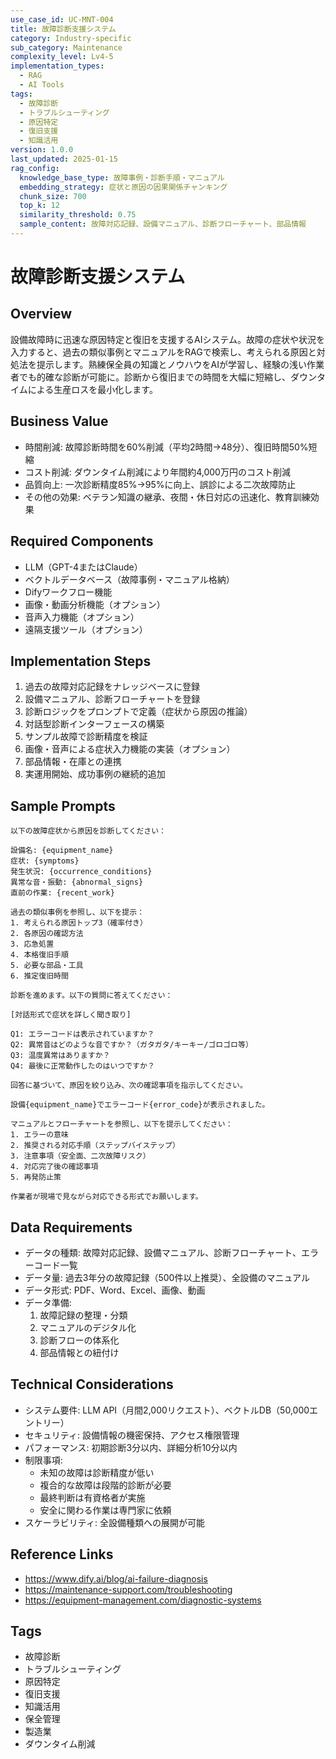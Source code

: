```yaml
---
use_case_id: UC-MNT-004
title: 故障診断支援システム
category: Industry-specific
sub_category: Maintenance
complexity_level: Lv4-5
implementation_types:
  - RAG
  - AI Tools
tags:
  - 故障診断
  - トラブルシューティング
  - 原因特定
  - 復旧支援
  - 知識活用
version: 1.0.0
last_updated: 2025-01-15
rag_config:
  knowledge_base_type: 故障事例・診断手順・マニュアル
  embedding_strategy: 症状と原因の因果関係チャンキング
  chunk_size: 700
  top_k: 12
  similarity_threshold: 0.75
  sample_content: 故障対応記録、設備マニュアル、診断フローチャート、部品情報
---
```


# 故障診断支援システム

## Overview

設備故障時に迅速な原因特定と復旧を支援するAIシステム。故障の症状や状況を入力すると、過去の類似事例とマニュアルをRAGで検索し、考えられる原因と対処法を提示します。熟練保全員の知識とノウハウをAIが学習し、経験の浅い作業者でも的確な診断が可能に。診断から復旧までの時間を大幅に短縮し、ダウンタイムによる生産ロスを最小化します。

## Business Value

- 時間削減: 故障診断時間を60%削減（平均2時間→48分）、復旧時間50%短縮
- コスト削減: ダウンタイム削減により年間約4,000万円のコスト削減
- 品質向上: 一次診断精度85%→95%に向上、誤診による二次故障防止
- その他の効果: ベテラン知識の継承、夜間・休日対応の迅速化、教育訓練効果

## Required Components

- LLM（GPT-4またはClaude）
- ベクトルデータベース（故障事例・マニュアル格納）
- Difyワークフロー機能
- 画像・動画分析機能（オプション）
- 音声入力機能（オプション）
- 遠隔支援ツール（オプション）

## Implementation Steps

1. 過去の故障対応記録をナレッジベースに登録
2. 設備マニュアル、診断フローチャートを登録
3. 診断ロジックをプロンプトで定義（症状から原因の推論）
4. 対話型診断インターフェースの構築
5. サンプル故障で診断精度を検証
6. 画像・音声による症状入力機能の実装（オプション）
7. 部品情報・在庫との連携
8. 実運用開始、成功事例の継続的追加

## Sample Prompts

```
以下の故障症状から原因を診断してください：

設備名: {equipment_name}
症状: {symptoms}
発生状況: {occurrence_conditions}
異常な音・振動: {abnormal_signs}
直前の作業: {recent_work}

過去の類似事例を参照し、以下を提示：
1. 考えられる原因トップ3（確率付き）
2. 各原因の確認方法
3. 応急処置
4. 本格復旧手順
5. 必要な部品・工具
6. 推定復旧時間
```

```
診断を進めます。以下の質問に答えてください：

[対話形式で症状を詳しく聞き取り]

Q1: エラーコードは表示されていますか？
Q2: 異常音はどのような音ですか？（ガタガタ/キーキー/ゴロゴロ等）
Q3: 温度異常はありますか？
Q4: 最後に正常動作したのはいつですか？

回答に基づいて、原因を絞り込み、次の確認事項を指示してください。
```

```
設備{equipment_name}でエラーコード{error_code}が表示されました。

マニュアルとフローチャートを参照し、以下を提示してください：
1. エラーの意味
2. 推奨される対応手順（ステップバイステップ）
3. 注意事項（安全面、二次故障リスク）
4. 対応完了後の確認事項
5. 再発防止策

作業者が現場で見ながら対応できる形式でお願いします。
```

## Data Requirements

- データの種類: 故障対応記録、設備マニュアル、診断フローチャート、エラーコード一覧
- データ量: 過去3年分の故障記録（500件以上推奨）、全設備のマニュアル
- データ形式: PDF、Word、Excel、画像、動画
- データ準備:
  1. 故障記録の整理・分類
  2. マニュアルのデジタル化
  3. 診断フローの体系化
  4. 部品情報との紐付け

## Technical Considerations

- システム要件: LLM API（月間2,000リクエスト）、ベクトルDB（50,000エントリー）
- セキュリティ: 設備情報の機密保持、アクセス権限管理
- パフォーマンス: 初期診断3分以内、詳細分析10分以内
- 制限事項:
  - 未知の故障は診断精度が低い
  - 複合的な故障は段階的診断が必要
  - 最終判断は有資格者が実施
  - 安全に関わる作業は専門家に依頼
- スケーラビリティ: 全設備種類への展開が可能

## Reference Links

- https://www.dify.ai/blog/ai-failure-diagnosis
- https://maintenance-support.com/troubleshooting
- https://equipment-management.com/diagnostic-systems

## Tags

- 故障診断
- トラブルシューティング
- 原因特定
- 復旧支援
- 知識活用
- 保全管理
- 製造業
- ダウンタイム削減
